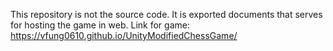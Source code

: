 This repository is not the source code. It is exported documents that serves for hosting the game in web.
Link for game: https://vfung0610.github.io/UnityModifiedChessGame/
